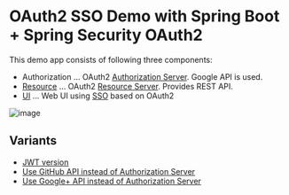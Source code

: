 # OAuth2 SSO Demo with Spring Boot + Spring Security OAuth2

This demo app consists of following three components:

* Authorization ... OAuth2 [Authorization Server](http://docs.spring.io/spring-boot/docs/current/reference/htmlsingle/#boot-features-security-oauth2-authorization-server). Google API is used.
* [Resource](resource) ... OAuth2 [Resource Server](http://docs.spring.io/spring-boot/docs/current/reference/htmlsingle/#boot-features-security-oauth2-resource-server). Provides REST API.
* [UI](ui) ... Web UI using [SSO](http://docs.spring.io/spring-boot/docs/current/reference/htmlsingle/#boot-features-security-oauth2-single-sign-on) based on OAuth2

![image](https://qiita-image-store.s3.amazonaws.com/0/1852/8310be66-f56a-677b-0554-b4d51dfe05d8.png)


## Variants

* [JWT version](https://github.com/making/oauth2-sso-demo/tree/jwt)
* [Use GitHub API instead of Authorization Server](https://github.com/making/oauth2-sso-demo/tree/github)
* [Use Google+ API instead of Authorization Server](https://github.com/making/oauth2-sso-demo/tree/google)